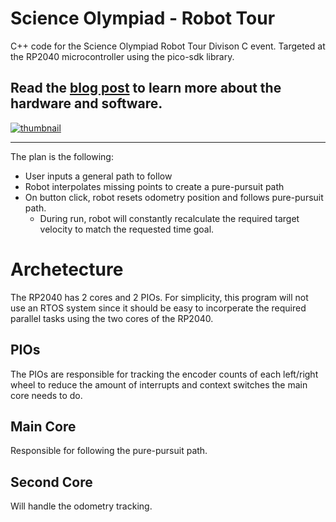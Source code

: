 # Science Olympiad - Robot Tour

C++ code for the Science Olympiad Robot Tour Divison C event. Targeted at the RP2040 microcontroller using the pico-sdk library.

## Read the [blog post](https://derock.blog/post/science-olympiad-robot-tour?ref=github) to learn more about the hardware and software.
<a href="https://derock.blog/post/science-olympiad-robot-tour?ref=github">
  <img src="https://derock.blog/thumbs/scioly-robot-tour-2024.webp" alt="thumbnail" />
</a>

---

The plan is the following:
- User inputs a general path to follow
- Robot interpolates missing points to create a pure-pursuit path
- On button click, robot resets odometry position and follows pure-pursuit path.
  - During run, robot will constantly recalculate the required target velocity to match the requested time goal.

# Archetecture
The RP2040 has 2 cores and 2 PIOs. For simplicity, this program will not use an RTOS system since it should be easy to incorperate the required parallel tasks using the two cores of the RP2040.

## PIOs
The PIOs are responsible for tracking the encoder counts of each left/right wheel to reduce the amount of interrupts and context switches the main core needs to do.

## Main Core
Responsible for following the pure-pursuit path.

## Second Core
Will handle the odometry tracking.

